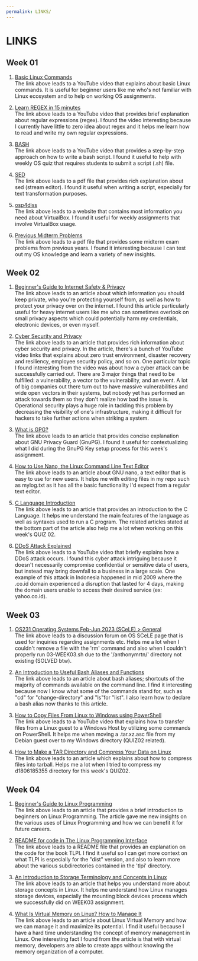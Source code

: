 ```yaml
---
permalink: LINKS/
---
```


# LINKS

## Week 01
1. [Basic Linux Commands](https://youtu.be/CpTfQ-q6MPU)<br>
The link above leads to a YouTube video that explains about basic Linux commands. It is useful for beginner users like me who's not familiar with Linux ecosystem and to help on working OS assignments.

2. [Learn REGEX in 15 minutes](https://youtu.be/bgBWp9EIlMM)<br>
The link above leads to a YouTube video that provides brief explanation about regular expressions (regex). I found the video interesting because I currently have little to zero idea about regex and it helps me learn how to read and write my own regular expressions.

3. [BASH](https://youtu.be/F-gskSl4pwQ)<br>
The link above leads to a YouTube video that provides a step-by-step approach on how to write a bash script. I found it useful to help with weekly OS quiz that requires students to submit a script (.sh) file.

4. [SED](https://www.gnu.org/software/sed/manual/sed.pdf)<br>
The link above leads to a pdf file that provides rich explanation about sed (stream editor). I found it useful when writing a script, especially for text transformation purposes.

5. [osp4diss](https://osp4diss.vlsm.org/)<br>
The link above leads to a website that contains most information you need about VirtualBox. I found it useful for weekly assignments that involve VirtualBox usage.

6. [Previous Midterm Problems](https://rms46.vlsm.org/2/196.pdf)<br>
The link above leads to a pdf file that provides some midterm exam problems from previous years. I found it interesting because I can test out my OS knowledge and learn a variety of new insights.

## Week 02
1. [Beginner's Guide to Internet Safety & Privacy](http://choosetoencrypt.com/privacy/complete-beginners-guide-to-internet-safety-privacy/)<br>
The link above leads to an article about which information you should keep private, who you're protecting yourself from, as well as how to protect your privacy over on the internet. I found this article particularly useful for heavy internet users like me who can sometimes overlook on small privacy aspects which could potentially harm my credentials, electronic devices, or even myself.

2. [Cyber Security and Privacy](https://osp4diss.vlsm.org/osp-133.html)<br>
The link above leads to an article that provides rich information about cyber security and privacy. In the article, there's a bunch of YouTube video links that explains about zero trust environment, disaster recovery and resiliency, employee security policy, and so on. One particular topic I found interesting from the video was about how a cyber attack can be successfully carried out. There are 3 major things that need to be fulfilled: a vulnerability, a vector to the vulnerability, and an event. A lot of big companies out there turn out to have massive vulnerabilities and wide open vectors in their systems, but nobody yet has performed an attack towards them so they don't realize how bad the issue is. Operational security plays a huge role in tackling this problem by decreasing the visibility of one's infrastructure, making it difficult for hackers to take further actions when striking a system.

3. [What is GPG?](https://www.goanywhere.com/blog/what-is-gpg)<br>
The link above leads to an article that provides concise explanation about GNU Privacy Guard (GnuPG). I found it useful for contextualizing what I did during the GnuPG Key setup process for this week's assignment.

4. [How to Use Nano, the Linux Command Line Text Editor](https://linuxize.com/post/how-to-use-nano-text-editor/)<br>
The link above leads to an article about GNU nano, a text editor that is easy to use for new users. It helps me with editing files in my repo such as mylog.txt as it has all the basic functionality I'd expect from a regular text editor.

5. [C Language Introduction](https://www.geeksforgeeks.org/c-language-introduction/)<br>
The link above leads to an article that provides an introduction to the C Language. It helps me understand the main features of the language as well as syntaxes used to run a C program. The related articles stated at the bottom part of the article also help me a lot when working on this week's QUIZ 02.

6. [DDoS Attack Explained](https://bit.ly/DDoS-Attack-Explained)<br>
The link above leads to a YouTube video that briefly explains how a DDoS attack occurs. I found this cyber attack intriguing because it doesn't necessarily compromise confidential or sensitive data of users, but instead may bring downfall to a business in a large scale. One example of this attack in Indonesia happened in mid 2009 where the .co.id domain experienced a disruption that lasted for 4 days, making the domain users unable to access their desired service (ex: yahoo.co.id).

## Week 03
1. [OS231 Operating Systems Feb-Jun 2023 (SCeLE) > General](https://scele.cs.ui.ac.id/mod/forum/view.php?id=133801)<br>
The link above leads to a discussion forum on OS SCeLE page that is used for inquiries regarding assignments etc. Helps me a lot when I couldn't remove a file with the 'rm' command and also when I couldn't properly run 03-WEEK03.sh due to the '/anthonymrtn/' directory not existing (SOLVED btw).

2. [An Introduction to Useful Bash Aliases and Functions](https://www.digitalocean.com/community/tutorials/an-introduction-to-useful-bash-aliases-and-functions)<br>
The link above leads to an article about bash aliases; shortcuts of the majority of commands available on the command line. I find it interesting because now I know what some of the commands stand for, such as "cd" for "change-directory" and "ls"for "list". I also learn how to declare a bash alias now thanks to this article.

3. [How to Copy Files From Linux to Windows using PowerShell](https://ristek.link/HtCFFLtWuP)<br>
The link above leads to a YouTube video that explains how to transfer files from a Linux guest to a Windows Host by utilizing some commands on PowerShell. It helps me when moving a .tar.xz.asc file from my Debian guest over to my Windows directory (QUIZ02 related).

4. [How to Make a TAR Directory and Compress Your Data on Linux](https://www.makeuseof.com/how-to-make-a-tar-directory-compress-data-linux/)<br>
The link above leads to an article which explains about how to compress files into tarball. Helps me a lot when I tried to compress my d1806185355 directory for this week's QUIZ02.

## Week 04
1. [Beginner's Guide to Linux Programming](https://www.simplilearn.com/linux-programming-for-beginners-article)<br>
The link above leads to an article that provides a brief introduction to beginners on Linux Programming. The article gave me new insights on the various uses of Linux Programming and how we can benefit it for future careers.

2. [README for code in The Linux Programming Interface](https://man7.org/tlpi/code/README.html)<br>
The link above leads to a README file that provides an explanation on the code for the book TLPI. I find it useful so I can get more context on what TLPI is especially for the "dist" version, and also to learn more about the various subdirectories contained in the 'tlpi' directory.

3. [An Introduction to Storage Terminology and Concepts in Linux](https://www.digitalocean.com/community/tutorials/an-introduction-to-storage-terminology-and-concepts-in-linux)<br>
The link above leads to an article that helps you understand more about storage concepts in Linux. It helps me understand how Linux manages storage devices, especially the mounting block devices process which we successfully did on WEEK03 assignment.

4. [What Is Virtual Memory on Linux? How to Manage It](https://www.makeuseof.com/virtual-memory-on-linux/)<br>
The link above leads to an article about Linux Virtual Memory and how we can manage it and maximize its potential. I find it useful because I have a hard time understanding the concept of memory management in Linux. One interesting fact I found from the article is that with virtual memory, developers are able to create apps without knowing the memory organization of a computer.
